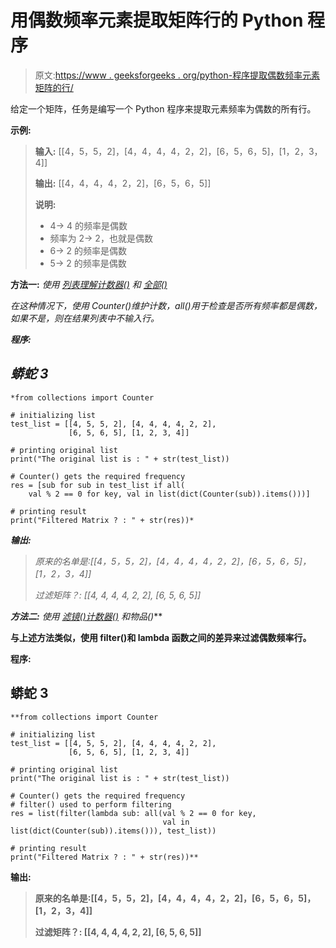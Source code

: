 # 用偶数频率元素提取矩阵行的 Python 程序

> 原文:[https://www . geeksforgeeks . org/python-程序提取偶数频率元素矩阵的行/](https://www.geeksforgeeks.org/python-program-to-extract-rows-of-a-matrix-with-even-frequency-elements/)

给定一个矩阵，任务是编写一个 Python 程序来提取元素频率为偶数的所有行。

**示例:**

> **输入:** [[4，5，5，2]，[4，4，4，4，2，2]，[6，5，6，5]，[1，2，3，4]]
> 
> **输出:** [[4，4，4，4，2，2]，[6，5，6，5]]
> 
> **说明:**
> 
> *   4-> 4 的频率是偶数
> *   频率为 2-> 2，也就是偶数
> *   6-> 2 的频率是偶数
> *   5-> 2 的频率是偶数

**方法一:** *使用* [*列表理解*](https://www.geeksforgeeks.org/python-list-comprehension-and-slicing/)*[*计数器()*](https://www.geeksforgeeks.org/python-counter-objects-elements/) *和* [*全部()*](https://www.geeksforgeeks.org/any-all-in-python/)*

*在这种情况下，使用 Counter()维护计数，all()用于检查是否所有频率都是偶数，如果不是，则在结果列表中不输入行。*

***程序:***

## *蟒蛇 3*

```
*from collections import Counter

# initializing list
test_list = [[4, 5, 5, 2], [4, 4, 4, 4, 2, 2],
             [6, 5, 6, 5], [1, 2, 3, 4]]

# printing original list
print("The original list is : " + str(test_list))

# Counter() gets the required frequency
res = [sub for sub in test_list if all(
    val % 2 == 0 for key, val in list(dict(Counter(sub)).items()))]

# printing result
print("Filtered Matrix ? : " + str(res))*
```

***输出:***

> *原来的名单是:[[4，5，5，2]，[4，4，4，4，2，2]，[6，5，6，5]，[1，2，3，4]]*
> 
> *过滤矩阵？: [[4, 4, 4, 4, 2, 2], [6, 5, 6, 5]]*

***方法二:** *使用* [*滤镜()*](https://www.geeksforgeeks.org/filter-in-python/)*[*计数器()*](https://www.geeksforgeeks.org/python-counter-objects-elements/) *和物品()***

**与上述方法类似，使用 filter()和 lambda 函数之间的差异来过滤偶数频率行。**

****程序:****

## **蟒蛇 3**

```
**from collections import Counter

# initializing list
test_list = [[4, 5, 5, 2], [4, 4, 4, 4, 2, 2], 
             [6, 5, 6, 5], [1, 2, 3, 4]]

# printing original list
print("The original list is : " + str(test_list))

# Counter() gets the required frequency
# filter() used to perform filtering
res = list(filter(lambda sub: all(val % 2 == 0 for key,
                                  val in list(dict(Counter(sub)).items())), test_list))

# printing result
print("Filtered Matrix ? : " + str(res))**
```

****输出:****

> **原来的名单是:[[4，5，5，2]，[4，4，4，4，2，2]，[6，5，6，5]，[1，2，3，4]]**
> 
> **过滤矩阵？: [[4, 4, 4, 4, 2, 2], [6, 5, 6, 5]]**